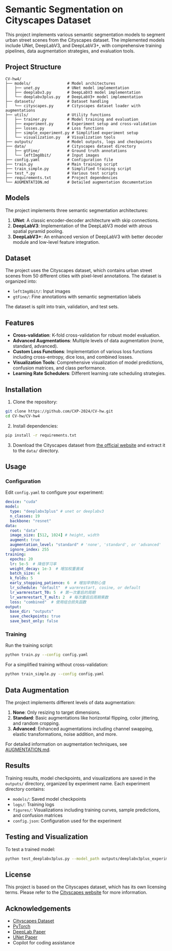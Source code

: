 # Semantic Segmentation on Cityscapes Dataset

This project implements various semantic segmentation models to segment urban street scenes from the Cityscapes dataset. The implemented models include UNet, DeepLabV3, and DeepLabV3+, with comprehensive training pipelines, data augmentation strategies, and evaluation tools.

## Project Structure

```
CV-hw4/
├── models/                # Model architectures
│   ├── unet.py            # UNet model implementation
│   ├── deeplabv3.py       # DeepLabV3 model implementation  
│   └── deeplabv3plus.py   # DeepLabV3+ model implementation
├── datasets/              # Dataset handling
│   └── cityscapes.py      # Cityscapes dataset loader with augmentations
├── utils/                 # Utility functions
│   ├── trainer.py         # Model training and evaluation
│   ├── experiment.py      # Experiment setup and cross-validation
│   ├── losses.py          # Loss functions
│   ├── simple_experiment.py # Simplified experiment setup
│   └── visualization.py   # Visualization tools
├── outputs/               # Model outputs, logs and checkpoints
├── data/                  # Cityscapes dataset directory
│   ├── gtFine/            # Ground truth annotations
│   └── leftImg8bit/       # Input images
├── config.yaml            # Configuration file
├── train.py               # Main training script
├── train_simple.py        # Simplified training script
├── test_*.py              # Various test scripts
├── requirements.txt       # Project dependencies
└── AUGMENTATION.md        # Detailed augmentation documentation
```

## Models

The project implements three semantic segmentation architectures:

1. **UNet**: A classic encoder-decoder architecture with skip connections.
2. **DeepLabV3**: Implementation of the DeepLabV3 model with atrous spatial pyramid pooling.
3. **DeepLabV3+**: An enhanced version of DeepLabV3 with better decoder module and low-level feature integration.

## Dataset

The project uses the Cityscapes dataset, which contains urban street scenes from 50 different cities with pixel-level annotations. The dataset is organized into:

- `leftImg8bit/`: Input images
- `gtFine/`: Fine annotations with semantic segmentation labels

The dataset is split into train, validation, and test sets.

## Features

- **Cross-validation**: K-fold cross-validation for robust model evaluation.
- **Advanced Augmentations**: Multiple levels of data augmentation (none, standard, advanced).
- **Custom Loss Functions**: Implementation of various loss functions including cross-entropy, dice loss, and combined losses.
- **Visualization Tools**: Comprehensive visualization of model predictions, confusion matrices, and class performance.
- **Learning Rate Schedulers**: Different learning rate scheduling strategies.

## Installation

1. Clone the repository:
```bash
git clone https://github.com/CXP-2024/CV-hw.git
cd CV-hw/CV-hw4
```

2. Install dependencies:
```bash
pip install -r requirements.txt
```

3. Download the Cityscapes dataset from [the official website](https://www.cityscapes-dataset.com/) and extract it to the `data/` directory.

## Usage

### Configuration

Edit `config.yaml` to configure your experiment:

```yaml
device: "cuda"
model:
  type: "deeplabv3plus" # unet or deeplabv3
  n_classes: 19
  backbone: "resnet"
data:
  root: "data"
  image_size: [512, 1024] # height, width
  augment: true
  augmentation_level: "standard" # 'none', 'standard', or 'advanced'
  ignore_index: 255
training:
  epochs: 20
  lr: 5e-5  # 降低学习率
  weight_decay: 1e-3  # 增加权重衰减
  batch_size: 4
  k_folds: 5
  early_stopping_patience: 6  # 增加早停耐心值
  lr_schedule: "default"  # warmrestart, cosine, or default
  lr_warmrestart_T0: 5  # 第一次重启的周期
  lr_warmrestart_T_mult: 2  # 每次重启后周期乘数
  loss: "combined"  # 使用组合损失函数
output:
  base_dir: "outputs"
  save_checkpoints: true
  save_best_only: false

```

### Training

Run the training script:

```bash
python train.py --config config.yaml
```

For a simplified training without cross-validation:

```bash
python train_simple.py --config config.yaml
```


## Data Augmentation

The project implements different levels of data augmentation:

1. **None**: Only resizing to target dimensions.
2. **Standard**: Basic augmentations like horizontal flipping, color jittering, and random cropping.
3. **Advanced**: Enhanced augmentations including channel swapping, elastic transformations, noise addition, and more.

For detailed information on augmentation techniques, see [AUGMENTATION.md](AUGMENTATION.md).

## Results

Training results, model checkpoints, and visualizations are saved in the `outputs/` directory, organized by experiment name. Each experiment directory contains:

- `models/`: Saved model checkpoints
- `logs/`: Training logs
- `figures/`: Visualizations including training curves, sample predictions, and confusion matrices
- `config.json`: Configuration used for the experiment

## Testing and Visualization

To test a trained model:

```bash
python test_deeplabv3plus.py --model_path outputs/deeplabv3plus_experiment/models/best_model.pth
```

## License

This project is based on the Cityscapes dataset, which has its own licensing terms. Please refer to the [Cityscapes website](https://www.cityscapes-dataset.com/) for more information.

## Acknowledgements

- [Cityscapes Dataset](https://www.cityscapes-dataset.com/)
- [PyTorch](https://pytorch.org/)
- [DeepLab Paper](https://arxiv.org/abs/1706.05587)
- [UNet Paper](https://arxiv.org/abs/1505.04597)
- Copilot for coding assistance
